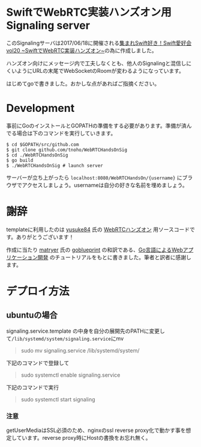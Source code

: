 # SwiftでWebRTC実装ハンズオン用 Signaling server

このSignalingサーバは2017/06/18に開催される[集まれSwift好き！Swift愛好会 vol20 \~SwiftでWebRTC実装ハンズオン\~](https://love-swift.connpass.com/event/55249/)の為に作成しました。
 
ハンズオン向けにメッセージ内で工夫しなくとも、他人のSignalingと混信しにくいようにURLの末尾でWebSocketのRoomが変わるようになっています。
 
はじめてgoで書きました。おかしな点があればご指摘ください。

# Development
事前にGoのインストールとGOPATHの準備をする必要があります。準備が済んでる場合は下のコマンドを実行していきます。

```shell
$ cd $GOPATH/src/github.com
$ git clone github.com/tnoho/WebRTCHandsOnSig
$ cd ./WebRTCHandsOnSig
$ go build 
$ ./WebRTCHandsOnSig # launch server
```

サーバーが立ち上がったら `localhost:8080/WebRTCHandsOn/{username}` にブラウザでアクセスしましょう。usernameは自分の好きな名前を埋めましょう。

# 謝辞

templateに利用したのは [yusuke84](https://github.com/yusuke84) 氏の [WebRTCハンズオン](http://qiita.com/yusuke84/items/de9f0f6d221acec6fc07) 用ソースコードです。ありがとうございます！
 
 作成に当たり [matryer](https://github.com/matryer) 氏の [goblueprint](https://github.com/matryer/goblueprints) の和訳である、[Go言語によるWebアプリケーション開発](https://www.oreilly.co.jp/books/9784873117522/) のチュートリアルをもとに書きました。筆者と訳者に感謝します。

 # デプロイ方法

 ## ubuntuの場合

signaling.service.template の中身を自分の展開先のPATHに変更して`/lib/systemd/system/signaling.service`にmv

 > sudo mv signaling.service /lib/systemd/system/ 

 下記のコマンドで登録して

 > sudo systemctl enable signaling.service 

 下記のコマンドで実行

 > sudo systemctl start signaling 

 ### 注意

 getUserMediaはSSL必須のため、nginxのssl reverse proxy化で動かす事を想定しています。reverse proxy時にHostの書換をお忘れ無く。